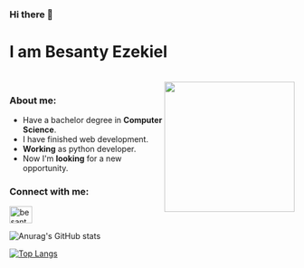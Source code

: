 ### Hi there 👋

<!--
**besantyadam/besantyadam** is a ✨ _special_ ✨ repository because its `README.md` (this file) appears on your GitHub profile.

Here are some ideas to get you started:

- 🔭 I’m currently working on ...
- 🌱 I’m currently learning ...
- 👯 I’m looking to collaborate on ...
- 🤔 I’m looking for help with ...
- 💬 Ask me about ...
- 📫 How to reach me: ...
- 😄 Pronouns: ...
- ⚡ Fun fact: ...


[![Top Langs](https://github-readme-stats.vercel.app/api/top-langs/?username=besantyadam)](https://github.com/besantyadam/github-readme-stats)
[![besantyadam's wakatime stats](https://github-readme-stats.vercel.app/api/wakatime?username=besantyadam)](https://github.com/besantyadam/github-readme-stats)
-->
# I am Besanty Ezekiel
<br/>

<img align='right' src="https://cdn.dribbble.com/users/2131993/screenshots/4948736/thoughtworks-gif_dribbble.gif" width="230">

<h3>About me:</h3>

- Have a  bachelor degree in **Computer Science**.
- I have finished web development.
- **Working** as python developer.
- Now I'm **looking** for a new opportunity.


<h3>Connect with me:</h3>
<p>

<a href="https://www.linkedin.com/in/besanty-ezekiel-a9a669270/" target="blank"><img align="center" src="https://raw.githubusercontent.com/rahuldkjain/github-profile-readme-generator/master/src/images/icons/Social/linked-in-alt.svg" alt="besanty' linked in" height="30" width="40" /></a>

</p>



![Anurag's GitHub stats](https://github-readme-stats.vercel.app/api?username=besantyadam&show_icons=true&theme=dark)

[![Top Langs](https://github-readme-stats.vercel.app/api/top-langs/?username=besantyadam)](https://github.com/besantyadam/github-readme-stats)
